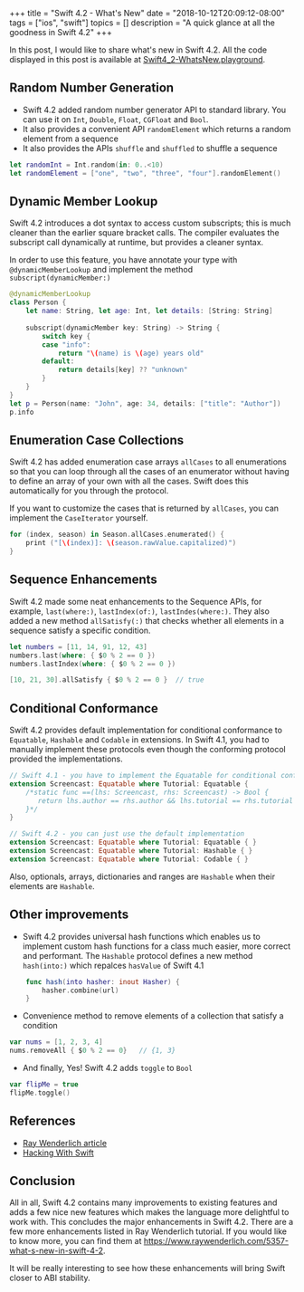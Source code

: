 +++
title = "Swift 4.2 - What's New"
date = "2018-10-12T20:09:12-08:00"
tags = ["ios", "swift"]
topics = []
description = "A quick glance at all the goodness in Swift 4.2"
+++

In this post, I would like to share what's new in Swift 4.2. All the code displayed in this post is available at [Swift4_2-WhatsNew.playground](https://github.com/annjose/my-learnings/tree/master/Swift4.2/Swift4_2-WhatsNew.playground).

## Random Number Generation
* Swift 4.2 added random number generator API to standard library. You can use it on `Int`, `Double`, `Float`, `CGFloat` and `Bool`. 
* It also provides a convenient API `randomElement` which returns a random element from a sequence
* It also provides the APIs `shuffle` and `shuffled` to shuffle a sequence

```swift
let randomInt = Int.random(in: 0..<10)
let randomElement = ["one", "two", "three", "four"].randomElement()
```

## Dynamic Member Lookup
Swift 4.2 introduces a dot syntax to access custom subscripts; this is much cleaner than the earlier square bracket calls. The compiler evaluates the subscript call dynamically at runtime, but provides a cleaner syntax.

In order to use this feature, you have annotate your type with `@dynamicMemberLookup` and implement the method `subscript(dynamicMember:)`

```swift
@dynamicMemberLookup
class Person {
    let name: String, let age: Int, let details: [String: String]
    
    subscript(dynamicMember key: String) -> String {
        switch key {
        case "info":
            return "\(name) is \(age) years old"
        default:
            return details[key] ?? "unknown"
        }
    }
}
let p = Person(name: "John", age: 34, details: ["title": "Author"])
p.info
```

## Enumeration Case Collections
Swift 4.2 has added enumeration case arrays `allCases` to all enumerations so that you can loop through all the cases of an enumerator without having to define an array of your own with all the cases. Swift does this automatically for you through the protocol. 

If you want to customize the cases that is returned by `allCases`, you can implement the `CaseIterator` yourself.

```swift
for (index, season) in Season.allCases.enumerated() {
    print ("[\(index)]: \(season.rawValue.capitalized)")
}
```

## Sequence Enhancements
Swift 4.2 made some neat enhancements to the Sequence APIs, for example, `last(where:)`, `lastIndex(of:)`, `lastIndes(where:)`. They also added a new method `allSatisfy(:)` that checks whether all elements in a sequence satisfy a specific condition.

```swift
let numbers = [11, 14, 91, 12, 43]
numbers.last(where: { $0 % 2 == 0 })    
numbers.lastIndex(where: { $0 % 2 == 0 })

[10, 21, 30].allSatisfy { $0 % 2 == 0 }  // true

```

## Conditional Conformance
Swift 4.2 provides default implementation for conditional conformance to `Equatable`, `Hashable` and `Codable` in extensions. In Swift 4.1, you had to manually implement these protocols even though the conforming protocol provided the implementations.

```swift
// Swift 4.1 - you have to implement the Equatable for conditional conformance 
extension Screencast: Equatable where Tutorial: Equatable {
    /*static func ==(lhs: Screencast, rhs: Screencast) -> Bool {
       return lhs.author == rhs.author && lhs.tutorial == rhs.tutorial
    }*/
}

// Swift 4.2 - you can just use the default implementation 
extension Screencast: Equatable where Tutorial: Equatable { }
extension Screencast: Equatable where Tutorial: Hashable { }
extension Screencast: Equatable where Tutorial: Codable { }
```

Also, optionals, arrays, dictionaries and ranges are `Hashable` when their elements are `Hashable`.

## Other improvements

* Swift 4.2 provides universal hash functions which enables us to implement custom hash functions for a class much easier, more correct and performant. The `Hashable` protocol defines a new method `hash(into:)` which repalces `hasValue` of Swift 4.1
```swift
    func hash(into hasher: inout Hasher) {
        hasher.combine(url)
    }
```

* Convenience method to remove elements of a collection that satisfy a condition
```swift
var nums = [1, 2, 3, 4]
nums.removeAll { $0 % 2 == 0}   // {1, 3}
```

* And finally, Yes! Swift 4.2 adds `toggle` to `Bool`
```swift
var flipMe = true
flipMe.toggle()
```

## References
* [Ray Wenderlich article](https://www.raywenderlich.com/5357-what-s-new-in-swift-4-2)
* [Hacking With Swift](https://www.hackingwithswift.com/articles/77/whats-new-in-swift-4-2)

## Conclusion

All in all, Swift 4.2 contains many improvements to existing features and adds a few nice new features which makes the language more delightful to work with. This concludes the major enhancements in Swift 4.2. There are a few more enhancements listed in Ray Wenderlich tutorial. If you would like to know more, you can find them at https://www.raywenderlich.com/5357-what-s-new-in-swift-4-2.

It will be really interesting to see how these enhancements will bring Swift closer to ABI stability.